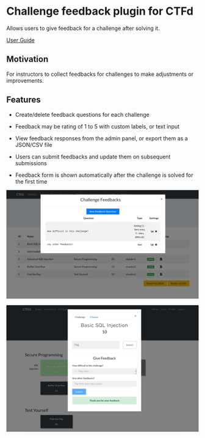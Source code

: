# Challenge feedback plugin for CTFd

Allows users to give feedback for a challenge after solving it.

[User Guide](docs/user-guide.md)

## Motivation

For instructors to collect feedbacks for challenges to make adjustments or improvements.

## Features

- Create/delete feedback questions for each challenge

- Feedback may be rating of 1 to 5 with custom labels, or text input

- View feedback responses from the admin panel, or export them as a JSON/CSV file

- Users can submit feedbacks and update them on subsequent submissions

- Feedback form is shown automatically after the challenge is solved for the first time

![Admin panel view](/docs/screenshot_1.png)

![Feedback form](/docs/screenshot_2.png)